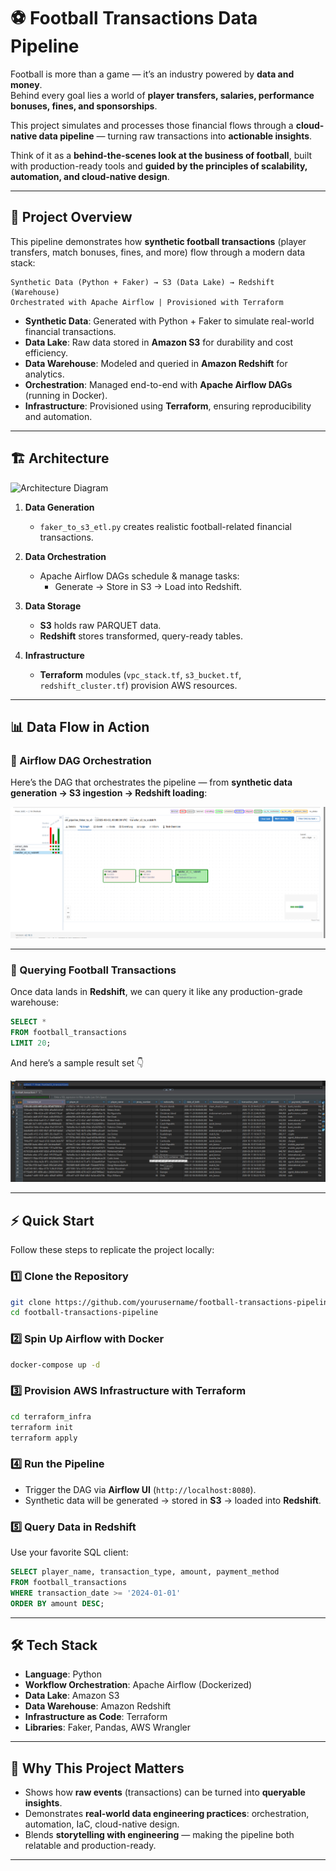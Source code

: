 # ⚽ Football Transactions Data Pipeline  

Football is more than a game — it’s an industry powered by **data and money**.  
Behind every goal lies a world of **player transfers, salaries, performance bonuses, fines, and sponsorships**.  

This project simulates and processes those financial flows through a **cloud-native data pipeline** — turning raw transactions into **actionable insights**.  

Think of it as a **behind-the-scenes look at the business of football**, built with production-ready tools and **guided by the principles of scalability, automation, and cloud-native design**.  

---

## 🚀 Project Overview  

This pipeline demonstrates how **synthetic football transactions** (player transfers, match bonuses, fines, and more) flow through a modern data stack:  

```text
Synthetic Data (Python + Faker) → S3 (Data Lake) → Redshift (Warehouse)
Orchestrated with Apache Airflow | Provisioned with Terraform
```

- **Synthetic Data**: Generated with Python + Faker to simulate real-world financial transactions.  
- **Data Lake**: Raw data stored in **Amazon S3** for durability and cost efficiency.  
- **Data Warehouse**: Modeled and queried in **Amazon Redshift** for analytics.  
- **Orchestration**: Managed end-to-end with **Apache Airflow DAGs** (running in Docker).  
- **Infrastructure**: Provisioned using **Terraform**, ensuring reproducibility and automation.  

---

## 🏗️ Architecture  

![Architecture Diagram](./images/architecture.png) 

1. **Data Generation**  
   - `faker_to_s3_etl.py` creates realistic football-related financial transactions.  

2. **Data Orchestration**  
   - Apache Airflow DAGs schedule & manage tasks:
     - Generate → Store in S3 → Load into Redshift.  

3. **Data Storage**  
   - **S3** holds raw PARQUET data.  
   - **Redshift** stores transformed, query-ready tables.  

4. **Infrastructure**  
   - **Terraform** modules (`vpc_stack.tf`, `s3_bucket.tf`, `redshift_cluster.tf`) provision AWS resources.  

---

## 📊 Data Flow in Action  

### 🔹 Airflow DAG Orchestration  
Here’s the DAG that orchestrates the pipeline — from **synthetic data generation → S3 ingestion → Redshift loading**:  

![Airflow DAG](./images/dag_screenshot.png)  

---

### 🔹 Querying Football Transactions  
Once data lands in **Redshift**, we can query it like any production-grade warehouse:  

```sql
SELECT *
FROM football_transactions
LIMIT 20;
```  

And here’s a sample result set 👇  

![Football Transactions Query](./images/query_screenshot.png)  

---

## ⚡ Quick Start  

Follow these steps to replicate the project locally:  

### 1️⃣ Clone the Repository  
```bash
git clone https://github.com/yourusername/football-transactions-pipeline.git
cd football-transactions-pipeline
```

### 2️⃣ Spin Up Airflow with Docker  
```bash
docker-compose up -d
```

### 3️⃣ Provision AWS Infrastructure with Terraform  
```bash
cd terraform_infra
terraform init
terraform apply
```

### 4️⃣ Run the Pipeline  
- Trigger the DAG via **Airflow UI** (`http://localhost:8080`).  
- Synthetic data will be generated → stored in **S3** → loaded into **Redshift**.  

### 5️⃣ Query Data in Redshift  
Use your favorite SQL client:  
```sql
SELECT player_name, transaction_type, amount, payment_method
FROM football_transactions
WHERE transaction_date >= '2024-01-01'
ORDER BY amount DESC;
```

---

## 🛠️ Tech Stack  

- **Language**: Python  
- **Workflow Orchestration**: Apache Airflow (Dockerized)  
- **Data Lake**: Amazon S3  
- **Data Warehouse**: Amazon Redshift  
- **Infrastructure as Code**: Terraform  
- **Libraries**: Faker, Pandas, AWS Wrangler  

---

## 🌟 Why This Project Matters  

- Shows how **raw events** (transactions) can be turned into **queryable insights**.  
- Demonstrates **real-world data engineering practices**: orchestration, automation, IaC, cloud-native design.  
- Blends **storytelling with engineering** — making the pipeline both relatable and production-ready.  

---

